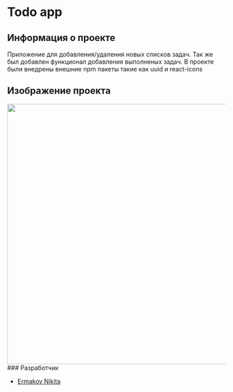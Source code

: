# Todo app

## Информация о проекте
Приложение для добавления/удаления новых списков задач. Так же был добавлен функционал добавления выполненых задач. В проекте были внедрены внешние npm пакеты такие как uuid и react-icons

## Изображение проекта

<img src="https://i.ibb.co/N3yhNBY/image.png" width="600px">
### Разработчик

- [Ermakov Nikita](https://github.com/agr0meow)
